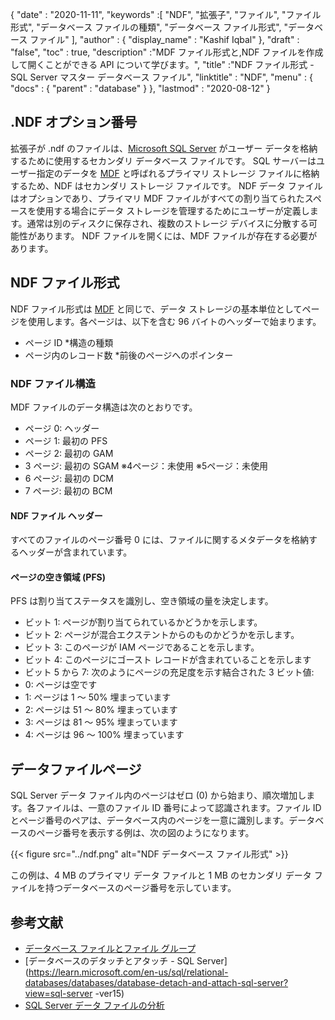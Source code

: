 {
  "date" : "2020-11-11",
  "keywords" :[ "NDF", "拡張子", "ファイル", "ファイル形式", "データベース ファイルの種類", "データベース ファイル形式", "データベース ファイル" ],
  "author" : {
    "display_name" : "Kashif Iqbal"
},
  "draft" : "false",
  "toc" : true,
  "description" :"MDF ファイル形式と,NDF ファイルを作成して開くことができる API について学びます。",
  "title" :"NDF ファイル形式 - SQL Server マスター データベース ファイル",
  "linktitle" : "NDF",
  "menu" : {
    "docs" : {
      "parent" : "database"
}
},
  "lastmod" : "2020-08-12"
}

## .NDF オプション番号

拡張子が .ndf のファイルは、[Microsoft SQL Server](https://en.wikipedia.org/wiki/Microsoft_SQL_Server) がユーザー データを格納するために使用するセカンダリ データベース ファイルです。 SQL サーバーはユーザー指定のデータを [MDF](/database/mdf/) と呼ばれるプライマリ ストレージ ファイルに格納するため、NDF はセカンダリ ストレージ ファイルです。 NDF データ ファイルはオプションであり、プライマリ MDF ファイルがすべての割り当てられたスペースを使用する場合にデータ ストレージを管理するためにユーザーが定義します。通常は別のディスクに保存され、複数のストレージ デバイスに分散する可能性があります。 NDF ファイルを開くには、MDF ファイルが存在する必要があります。

## NDF ファイル形式

NDF ファイル形式は [MDF](/database/mdf/) と同じで、データ ストレージの基本単位としてページを使用します。各ページは、以下を含む 96 バイトのヘッダーで始まります。

* ページ ID
*構造の種類
* ページ内のレコード数
*前後のページへのポインター

### NDF ファイル構造

MDF ファイルのデータ構造は次のとおりです。

* ページ 0: ヘッダー
* ページ 1: 最初の PFS
* ページ 2: 最初の GAM
* 3 ページ: 最初の SGAM
※4ページ：未使用
※5ページ：未使用
* 6 ページ: 最初の DCM
* 7 ページ: 最初の BCM

#### NDF ファイル ヘッダー

すべてのファイルのページ番号 0 には、ファイルに関するメタデータを格納するヘッダーが含まれています。

#### ページの空き領域 (PFS)
PFS は割り当てステータスを識別し、空き領域の量を決定します。

* ビット 1: ページが割り当てられているかどうかを示します。
* ビット 2: ページが混合エクステントからのものかどうかを示します。
* ビット 3: このページが IAM ページであることを示します。
* ビット 4: このページにゴースト レコードが含まれていることを示します
* ビット 5 から 7: 次のようにページの充足度を示す結合された 3 ビット値:
* 0: ページは空です
* 1: ページは 1 ～ 50% 埋まっています
* 2: ページは 51 ～ 80% 埋まっています
* 3: ページは 81 ～ 95% 埋まっています
* 4: ページは 96 ～ 100% 埋まっています

## データファイルページ

SQL Server データ ファイル内のページはゼロ (0) から始まり、順次増加します。各ファイルは、一意のファイル ID 番号によって認識されます。ファイル ID とページ番号のペアは、データベース内のページを一意に識別します。データベースのページ番号を表示する例は、次の図のようになります。

{{< figure src="../ndf.png" alt="NDF データベース ファイル形式" >}}

この例は、4 MB のプライマリ データ ファイルと 1 MB のセカンダリ データ ファイルを持つデータベースのページ番号を示しています。

## 参考文献

* [データベース ファイルとファイル グループ](https://learn.microsoft.com/en-us/sql/relational-databases/databases/database-files-and-filegroups?view=sql-server-ver16)
* [データベースのデタッチとアタッチ - SQL Server](https://learn.microsoft.com/en-us/sql/relational-databases/databases/database-detach-and-attach-sql-server?view=sql-server -ver15)
* [SQL Server データ ファイルの分析](https://blog.pythian.com/analyzing-sql-server-data-file-anatomy/)

